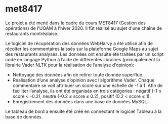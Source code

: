 # met8417

Le projet a été mené dans le cadre du cours MET8417 (Gestion des opérations) de l'UQAM à l'hiver 2020. Il fût réalisé au sujet d'une chaîne de restaurants montréalaise. 

Le logiciel de récupération des données WebHarvy a été utilisé afin de récolter les commentaires laissés sur la plateforme Google Maps au sujet des restaurants analysés. Les données ont ensuite été traitées par un script codé en langage Python à l’aide de différentes librairies (principalement la librairie Vader NLTK pour la réalisation de l’analyse d’opinion):
- Nettoyage des données afin de retirer toute donnée superflue. 
- Réalisation d’une analyse d’opinion avec l’algorithme Vader. Chaque commentaire se voit attribuer un score sur une échelle de -1 à 1. Afin de faciliter l’analyse, ils ont été organisés en trois catégories : négatif (-1 ≤ score < -0.2), neutre (-0.2 ≤ score ≤ 0.2), positif (0.2 < score ≤ 1). 
- Enregistrement des données dans une base de données MySQL. 

Le tableau de bord a ensuite été créé en connectant le logiciel Tableau à la base de données.
